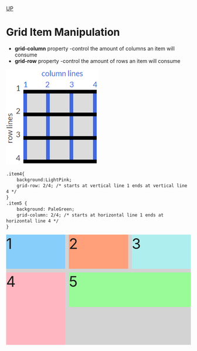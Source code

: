 [UP](./index.md)

# Grid Item Manipulation
- **grid-column** property -control the amount of columns an item will consume
- **grid-row** property -control the amount of rows an item will consume

![control-spacing](./control-spacing.png)

	.item4{
		background:LightPink;
		grid-row: 2/4; /* starts at vertical line 1 ends at vertical line 4 */
	}
	.item5 {
		background: PaleGreen;
		grid-column: 2/4; /* starts at horizontal line 1 ends at horizontal line 4 */
	}

<style>
  .item1{background:LightSkyBlue;}
  .item2{background:LightSalmon;}
  .item3{background:PaleTurquoise;}
  .item4{
	background:LightPink;
	grid-row: 2/4;
  }
  .item5 {
    background: PaleGreen;
	grid-column: 2/4;
  }
  
  .container1 {
    font-size: 40px;
    min-height: 300px;
    width: 100%;
    background: LightGray;
    display: grid;
    grid-template-columns: 1fr 1fr 1fr;
    grid-template-rows: 1fr 1fr 1fr;
    grid-gap: 10px;
  }
</style>
  
<div class="container1">
  <div class="item1">1</div>
  <div class="item2">2</div>
  <div class="item3">3</div>
  <div class="item4">4</div>
  <div class="item5">5</div>
</div>

